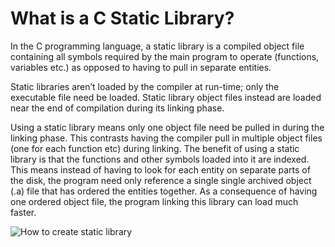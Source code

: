 # What is a C Static Library?
In the C programming language, a static library is a compiled object file containing all symbols required by the main program to operate (functions, variables etc.) as opposed to having to pull in separate entities.

Static libraries aren’t loaded by the compiler at run-time; only the executable file need be loaded. Static library object files instead are loaded near the end of compilation during its linking phase.

Using a static library means only one object file need be pulled in during the linking phase. This contrasts having the compiler pull in multiple object files (one for each function etc) during linking. The benefit of using a static library is that the functions and other symbols loaded into it are indexed. This means instead of having to look for each entity on separate parts of the disk, the program need only reference a single single archived object (.a) file that has ordered the entities together. As a consequence of having one ordered object file, the program linking this library can load much faster.

![How to create static library](https://media-exp1.licdn.com/dms/image/C4E12AQEs4ns-bpr-Bg/article-inline_image-shrink_1000_1488/0/1602441957708?e=1669852800&v=beta&t=1PzgQ1WdDdeMbQJZcJziYkyQI2Bscs-AnB1vJWHCpM0)

